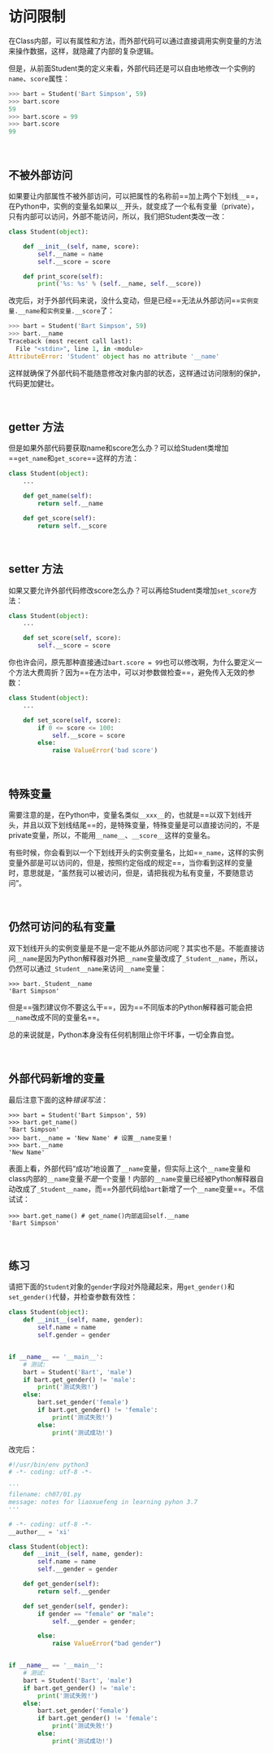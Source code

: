 # 访问限制

在Class内部，可以有属性和方法，而外部代码可以通过直接调用实例变量的方法来操作数据，这样，就隐藏了内部的复杂逻辑。

但是，从前面Student类的定义来看，外部代码还是可以自由地修改一个实例的`name`、`score`属性：

```python
>>> bart = Student('Bart Simpson', 59)
>>> bart.score
59
>>> bart.score = 99
>>> bart.score
99
```

<br>

## 不被外部访问

如果要让内部属性不被外部访问，可以把属性的名称前==加上两个下划线`__`==，在Python中，实例的变量名如果以`__`开头，就变成了一个私有变量（private），只有内部可以访问，外部不能访问，所以，我们把Student类改一改：

```python
class Student(object):

    def __init__(self, name, score):
        self.__name = name
        self.__score = score

    def print_score(self):
        print('%s: %s' % (self.__name, self.__score))
```

改完后，对于外部代码来说，没什么变动，但是已经==无法从外部访问==`实例变量.__name`和`实例变量.__score`了：

```python
>>> bart = Student('Bart Simpson', 59)
>>> bart.__name
Traceback (most recent call last):
  File "<stdin>", line 1, in <module>
AttributeError: 'Student' object has no attribute '__name'
```

这样就确保了外部代码不能随意修改对象内部的状态，这样通过访问限制的保护，代码更加健壮。

<br>

## getter 方法

但是如果外部代码要获取name和score怎么办？可以给Student类增加==`get_name`和`get_score`==这样的方法：

```python
class Student(object):
    ...

    def get_name(self):
        return self.__name

    def get_score(self):
        return self.__score
```

<br>

## setter 方法

如果又要允许外部代码修改score怎么办？可以再给Student类增加`set_score`方法：

```python
class Student(object):
    ...

    def set_score(self, score):
        self.__score = score
```

你也许会问，原先那种直接通过`bart.score = 99`也可以修改啊，为什么要定义一个方法大费周折？因为==在方法中，可以对参数做检查==，避免传入无效的参数：

```python
class Student(object):
    ...

    def set_score(self, score):
        if 0 <= score <= 100:
            self.__score = score
        else:
            raise ValueError('bad score')
```

<br>

## 特殊变量

需要注意的是，在Python中，变量名类似`__xxx__`的，也就是==以双下划线开头，并且以双下划线结尾==的，是特殊变量，特殊变量是可以直接访问的，不是private变量，所以，不能用`__name__`、`__score__`这样的变量名。

有些时候，你会看到以一个下划线开头的实例变量名，比如==`_name`，这样的实例变量外部是可以访问的，但是，按照约定俗成的规定==，当你看到这样的变量时，意思就是，“虽然我可以被访问，但是，请把我视为私有变量，不要随意访问”。

<br>

## 仍然可访问的私有变量

双下划线开头的实例变量是不是一定不能从外部访问呢？其实也不是。不能直接访问`__name`是因为Python解释器对外把`__name`变量改成了`_Student__name`，所以，仍然可以通过`_Student__name`来访问`__name`变量：

```shell
>>> bart._Student__name
'Bart Simpson'
```

但是==强烈建议你不要这么干==，因为==不同版本的Python解释器可能会把`__name`改成不同的变量名==。

总的来说就是，Python本身没有任何机制阻止你干坏事，一切全靠自觉。

<br>

## 外部代码新增的变量

最后注意下面的这种*错误写法*：

```shell
>>> bart = Student('Bart Simpson', 59)
>>> bart.get_name()
'Bart Simpson'
>>> bart.__name = 'New Name' # 设置__name变量！
>>> bart.__name
'New Name'
```

表面上看，外部代码“成功”地设置了`__name`变量，但实际上这个`__name`变量和class内部的`__name`变量*不是*一个变量！内部的`__name`变量已经被Python解释器自动改成了`_Student__name`，而==外部代码给`bart`新增了一个`__name`变量==。不信试试：

```shell
>>> bart.get_name() # get_name()内部返回self.__name
'Bart Simpson'
```

<br>

## 练习

请把下面的`Student`对象的`gender`字段对外隐藏起来，用`get_gender()`和`set_gender()`代替，并检查参数有效性：

```python
class Student(object):
    def __init__(self, name, gender):
        self.name = name
        self.gender = gender


if __name__ == '__main__':
    # 测试:
    bart = Student('Bart', 'male')
    if bart.get_gender() != 'male':
        print('测试失败!')
    else:
        bart.set_gender('female')
        if bart.get_gender() != 'female':
            print('测试失败!')
        else:
            print('测试成功!')
```

改完后：

```python
#!/usr/bin/env python3
# -*- coding: utf-8 -*-

'''
filename: ch07/01.py
message: notes for liaoxuefeng in learning pyhon 3.7
'''

# -*- coding: utf-8 -*-
__author__ = 'xi'

class Student(object):
    def __init__(self, name, gender):
        self.name = name
        self.__gender = gender

    def get_gender(self):
        return self.__gender

    def set_gender(self, gender):
        if gender == "female" or "male":
            self.__gender = gender;

        else:
            raise ValueError("bad gender")


if __name__ == '__main__':
    # 测试:
    bart = Student('Bart', 'male')
    if bart.get_gender() != 'male':
        print('测试失败!')
    else:
        bart.set_gender('female')
        if bart.get_gender() != 'female':
            print('测试失败!')
        else:
            print('测试成功!')

```

